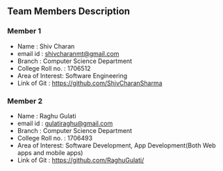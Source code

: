 ## Team Members Description

### Member 1

- Name     : Shiv Charan
- email id : shivcharanmt@gmail.com
- Branch   : Computer Science Department
- College Roll no. : 1706512
- Area of Interest: Software Engineering
- Link of Git : https://github.com/ShivCharanSharma

### Member 2

- Name     : Raghu Gulati
- email id : gulatiraghu@gmail.com
- Branch   : Computer Science Department
- College Roll no. : 1706493
- Area of Interest: Software Development, App Development(Both Web apps and mobile apps)
- Link of Git : https://github.com/RaghuGulati/
